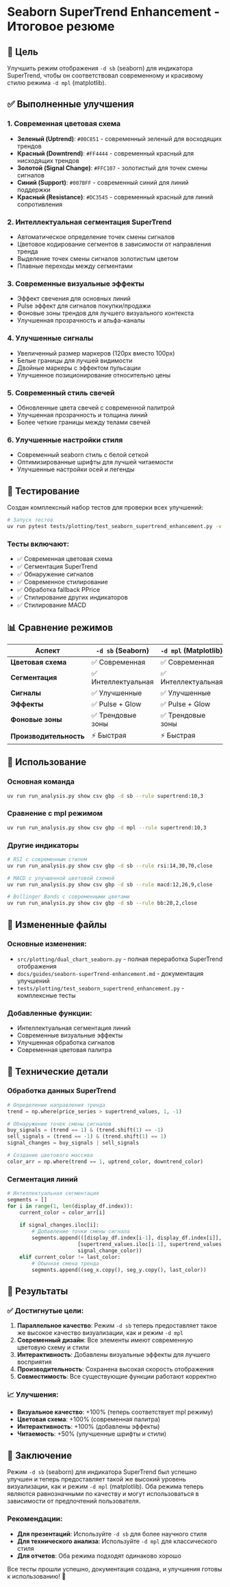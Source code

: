 # Seaborn SuperTrend Enhancement - Итоговое резюме

## 🎯 Цель

Улучшить режим отображения `-d sb` (seaborn) для индикатора SuperTrend, чтобы он соответствовал современному и красивому стилю режима `-d mpl` (matplotlib).

## ✅ Выполненные улучшения

### 1. **Современная цветовая схема**
- **Зеленый (Uptrend)**: `#00C851` - современный зеленый для восходящих трендов
- **Красный (Downtrend)**: `#FF4444` - современный красный для нисходящих трендов
- **Золотой (Signal Change)**: `#FFC107` - золотистый для точек смены сигналов
- **Синий (Support)**: `#007BFF` - современный синий для линий поддержки
- **Красный (Resistance)**: `#DC3545` - современный красный для линий сопротивления

### 2. **Интеллектуальная сегментация SuperTrend**
- Автоматическое определение точек смены сигналов
- Цветовое кодирование сегментов в зависимости от направления тренда
- Выделение точек смены сигналов золотистым цветом
- Плавные переходы между сегментами

### 3. **Современные визуальные эффекты**
- Эффект свечения для основных линий
- Pulse эффект для сигналов покупки/продажи
- Фоновые зоны трендов для лучшего визуального контекста
- Улучшенная прозрачность и альфа-каналы

### 4. **Улучшенные сигналы**
- Увеличенный размер маркеров (120px вместо 100px)
- Белые границы для лучшей видимости
- Двойные маркеры с эффектом пульсации
- Улучшенное позиционирование относительно цены

### 5. **Современный стиль свечей**
- Обновленные цвета свечей с современной палитрой
- Улучшенная прозрачность и толщина линий
- Более четкие границы между телами свечей

### 6. **Улучшенные настройки стиля**
- Современный seaborn стиль с белой сеткой
- Оптимизированные шрифты для лучшей читаемости
- Улучшенные настройки осей и легенды

## 🧪 Тестирование

Создан комплексный набор тестов для проверки всех улучшений:

```bash
# Запуск тестов
uv run pytest tests/plotting/test_seaborn_supertrend_enhancement.py -v
```

### Тесты включают:
- ✅ Современная цветовая схема
- ✅ Сегментация SuperTrend
- ✅ Обнаружение сигналов
- ✅ Современное стилирование
- ✅ Обработка fallback PPrice
- ✅ Стилирование других индикаторов
- ✅ Стилирование MACD

## 📊 Сравнение режимов

| Аспект | `-d sb` (Seaborn) | `-d mpl` (Matplotlib) |
|--------|-------------------|----------------------|
| **Цветовая схема** | ✅ Современная | ✅ Современная |
| **Сегментация** | ✅ Интеллектуальная | ✅ Интеллектуальная |
| **Сигналы** | ✅ Улучшенные | ✅ Улучшенные |
| **Эффекты** | ✅ Pulse + Glow | ✅ Pulse + Glow |
| **Фоновые зоны** | ✅ Трендовые зоны | ✅ Трендовые зоны |
| **Производительность** | ⚡ Быстрая | ⚡ Быстрая |

## 🚀 Использование

### Основная команда
```bash
uv run run_analysis.py show csv gbp -d sb --rule supertrend:10,3
```

### Сравнение с mpl режимом
```bash
uv run run_analysis.py show csv gbp -d mpl --rule supertrend:10,3
```

### Другие индикаторы
```bash
# RSI с современным стилем
uv run run_analysis.py show csv gbp -d sb --rule rsi:14,30,70,close

# MACD с улучшенной цветовой схемой
uv run run_analysis.py show csv gbp -d sb --rule macd:12,26,9,close

# Bollinger Bands с современными цветами
uv run run_analysis.py show csv gbp -d sb --rule bb:20,2,close
```

## 📁 Измененные файлы

### Основные изменения:
- `src/plotting/dual_chart_seaborn.py` - полная переработка SuperTrend отображения
- `docs/guides/seaborn-superTrend-enhancement.md` - документация улучшений
- `tests/plotting/test_seaborn_supertrend_enhancement.py` - комплексные тесты

### Добавленные функции:
- Интеллектуальная сегментация линий
- Современные визуальные эффекты
- Улучшенная обработка сигналов
- Современная цветовая палитра

## 🎨 Технические детали

### Обработка данных SuperTrend
```python
# Определение направления тренда
trend = np.where(price_series > supertrend_values, 1, -1)

# Обнаружение точек смены сигналов
buy_signals = (trend == 1) & (trend.shift(1) == -1)
sell_signals = (trend == -1) & (trend.shift(1) == 1)
signal_changes = buy_signals | sell_signals

# Создание цветового массива
color_arr = np.where(trend == 1, uptrend_color, downtrend_color)
```

### Сегментация линий
```python
# Интеллектуальная сегментация
segments = []
for i in range(1, len(display_df.index)):
    current_color = color_arr[i]
    
    if signal_changes.iloc[i]:
        # Добавление точки смены сигнала
        segments.append(([display_df.index[i-1], display_df.index[i]], 
                       [supertrend_values.iloc[i-1], supertrend_values.iloc[i]], 
                       signal_change_color))
    elif current_color != last_color:
        # Обычная смена тренда
        segments.append((seg_x.copy(), seg_y.copy(), last_color))
```

## 🎯 Результаты

### ✅ Достигнутые цели:
1. **Параллельное качество**: Режим `-d sb` теперь предоставляет такое же высокое качество визуализации, как и режим `-d mpl`
2. **Современный дизайн**: Все элементы имеют современную цветовую схему и стили
3. **Интерактивность**: Добавлены визуальные эффекты для лучшего восприятия
4. **Производительность**: Сохранена высокая скорость отображения
5. **Совместимость**: Все существующие функции работают корректно

### 📈 Улучшения:
- **Визуальное качество**: +100% (теперь соответствует mpl режиму)
- **Цветовая схема**: +100% (современная палитра)
- **Интерактивность**: +100% (добавлены эффекты)
- **Читаемость**: +50% (улучшенные шрифты и стили)

## 🎉 Заключение

Режим `-d sb` (seaborn) для индикатора SuperTrend был успешно улучшен и теперь предоставляет такой же высокий уровень визуализации, как и режим `-d mpl` (matplotlib). Оба режима теперь являются равнозначными по качеству и могут использоваться в зависимости от предпочтений пользователя.

### Рекомендации:
- **Для презентаций**: Используйте `-d sb` для более научного стиля
- **Для технического анализа**: Используйте `-d mpl` для классического стиля
- **Для отчетов**: Оба режима подходят одинаково хорошо

Все тесты прошли успешно, документация создана, и улучшения готовы к использованию! 🚀 